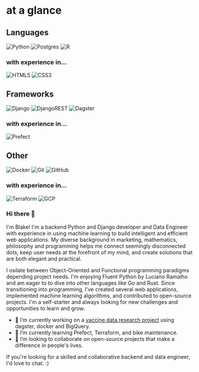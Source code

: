 # at a glance
## Languages
![Python](https://img.shields.io/badge/python-%2314354C.svg?style=for-the-badge&logo=python&logoColor=white) ![Postgres](https://img.shields.io/badge/postgres-%23316192.svg?style=for-the-badge&logo=postgresql&logoColor=white) ![R](https://img.shields.io/badge/r-%23276DC3.svg?style=for-the-badge&logo=r&logoColor=white) 
### with experience in...
![HTML5](https://img.shields.io/badge/html5-%23E34F26.svg?style=for-the-badge&logo=html5&logoColor=white) ![CSS3](https://img.shields.io/badge/css3-%231572B6.svg?style=for-the-badge&logo=css3&logoColor=white)
## Frameworks
![Django](https://img.shields.io/badge/django-%23092E20.svg?style=for-the-badge&logo=django&logoColor=white) ![DjangoREST](https://img.shields.io/badge/DJANGO-REST-ff1709?style=for-the-badge&logo=django&logoColor=white&color=ff1709&labelColor=gray) ![Dagster](https://img.shields.io/badge/Dagster-%23ffffff.svg?style=for-the-badge&logo=dagster&logoColor=white)
### with experience in...
![Prefect](https://img.shields.io/badge/Prefect-%23ffffff.svg?style=for-the-badge&logo=prefect&logoColor=white)

## Other
![Docker](https://img.shields.io/badge/docker-%230db7ed.svg?style=for-the-badge&logo=docker&logoColor=white) ![Git](https://img.shields.io/badge/git-%23F05033.svg?style=for-the-badge&logo=git&logoColor=white) ![GitHub](https://img.shields.io/badge/github-%23121011.svg?style=for-the-badge&logo=github&logoColor=white)
  
### with experience in...
![Terraform](https://img.shields.io/badge/terraform-%235835CC.svg?style=for-the-badge&logo=terraform&logoColor=white) ![GCP](https://img.shields.io/badge/Google_Cloud-%234285F4.svg?style=for-the-badge&logo=google-cloud&logoColor=white) 


### Hi there 👋

I'm Blake! I'm a backend Python and Django developer and Data Engineer with experience in using machine learning to build intelligent and efficient web applications. My diverse background in marketing, mathematics, philosophy and programming helps me connect seemingly disconnected dots, keep user needs at the forefront of my mind, and create solutions that are both elegant and practical.

I osilate between Object-Oriented and Functional programming paradigms depending project needs. I'm enjoying Fluent Python by Luciano Ramalho and am eager to to dive into other languages like Go and Rust. Since transitioning into programming, I've created several web applications, implemented machine learning algorithms, and contributed to open-source projects. I'm a self-starter and always looking for new challenges and opportunities to learn and grow.

- 🔭 I’m currently working on a [vaccine data research project](https://github.com/datatoolsrc2023/vaccine_data) using dagster, docker and BigQuery.
- 🌱 I’m currently learning Prefect, Terraform, and bike maintenance.
- 👯 I’m looking to collaborate on open-source projects that make a difference in people's lives.

If you're looking for a skilled and collaborative backend and data engineer, I'd love to chat. :)

<!--
**blakedaniel/blakedaniel** is a ✨ _special_ ✨ repository because its `README.md` (this file) appears on your GitHub profile.

Here are some ideas to get you started:

- 🔭 I’m currently working on ...
- 🌱 I’m currently learning ...
- 👯 I’m looking to collaborate on ...
- 🤔 I’m looking for help with ...
- 💬 Ask me about ...
- 📫 How to reach me: ...
- 😄 Pronouns: ...
- ⚡ Fun fact: ...
-->
